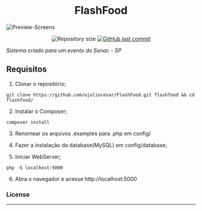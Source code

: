 <h1 align="center">FlashFood</h1>

![Preview-Screens](https://cdn.discordapp.com/attachments/627316898476064768/1072837643538268181/flashfood.png)

<p align="center">
  	<img alt="Repository size" src="https://img.shields.io/github/repo-size/emanuelcorrea/gatpic">
  	<a href="https://github.com/ojuliocesar/FlashFood/commits/main">
    	<img alt="GitHub last commit" src="https://img.shields.io/github/last-commit/emanuelcorrea/gatpic">
  	</a>
</p>

*Sistema criado para um evento do Senac - SP*

## Requisitos

1. Clonar o repositório;
```
git clone https://github.com/ojuliocesar/FlashFood.git flashfood && cd flashfood/
```

2. Instalar o Composer;
```
composer install
```

3. Renomear os arquivos .examples para .php em config/

4. Fazer a instalação da database(MySQL) em config/database;

5. Iniciar WebServer;
```
php -S localhost:5000
```

6. Abra o navegador e acesse http://localhost:5000


### License
----